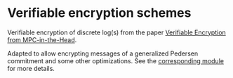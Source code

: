 <!-- cargo-rdme start -->

# Verifiable encryption schemes

Verifiable encryption of discrete log(s) from the paper [Verifiable Encryption from MPC-in-the-Head](https://eprint.iacr.org/2021/1704.pdf).

Adapted to allow encrypting messages of a generalized Pedersen commitment and some other optimizations. See the [corresponding module](src/tz_21) for more details.

<!-- cargo-rdme end -->
